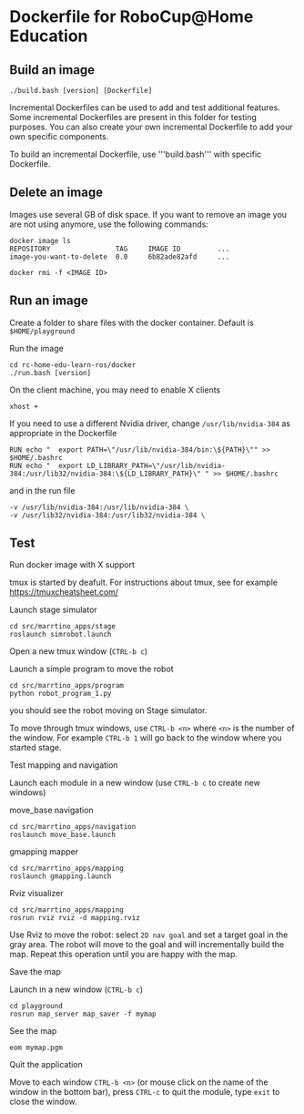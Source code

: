 # Dockerfile for RoboCup@Home Education

## Build an image

    ./build.bash [version] [Dockerfile]


Incremental Dockerfiles can be used to add and test additional features.
Some incremental Dockerfiles are present in this folder for testing purposes.
You can also create your own incremental Dockerfile to add your own specific 
components.

To build an incremental Dockerfile, use '''build.bash''' with specific Dockerfile.


## Delete an image

Images use several GB of disk space. If you want to remove an image you are
not using anymore, use the following commands:

    docker image ls
    REPOSITORY                TAG     IMAGE ID         ...
    image-you-want-to-delete  0.0     6b82ade82afd     ...
    
    docker rmi -f <IMAGE ID>



## Run an image 

Create a folder to share files with the docker container.
Default is `$HOME/playground`

Run the image

    cd rc-home-edu-learn-ros/docker
    ./run.bash [version]

On the client machine, you may need to enable X clients

    xhost +

If you need to use a different Nvidia driver, change `/usr/lib/nvidia-384`
as appropriate in the Dockerfile

    RUN echo "  export PATH=\"/usr/lib/nvidia-384/bin:\${PATH}\"" >> $HOME/.bashrc
    RUN echo "  export LD_LIBRARY_PATH=\"/usr/lib/nvidia-384:/usr/lib32/nvidia-384:\${LD_LIBRARY_PATH}\" " >> $HOME/.bashrc

and in the run file 

    -v /usr/lib/nvidia-384:/usr/lib/nvidia-384 \
    -v /usr/lib32/nvidia-384:/usr/lib32/nvidia-384 \


## Test

Run docker image with X support

tmux is started by deafult.
For instructions about tmux, see for example https://tmuxcheatsheet.com/

Launch stage simulator

    cd src/marrtino_apps/stage
    roslaunch simrobot.launch

Open a new tmux window (`CTRL-b c`)

Launch a simple program to move the robot

    cd src/marrtino_apps/program
    python robot_program_1.py
    
you should see the robot moving on Stage simulator.

To move through tmux windows, use `CTRL-b <n>` where `<n>` is the number of the window.
For example `CTRL-b 1` will go back to the window where you started stage.


Test mapping and navigation


Launch each module in a new window (use `CTRL-b c` to create new windows)

move_base navigation

    cd src/marrtino_apps/navigation
    roslaunch move_base.launch

gmapping mapper

    cd src/marrtino_apps/mapping
    roslaunch gmapping.launch

Rviz visualizer

    cd src/marrtino_apps/mapping
    rosrun rviz rviz -d mapping.rviz


Use Rviz to move the robot: select `2D nav goal` and set a target goal in the gray area.
The robot will move to the goal and will incrementally build the map.
Repeat this operation until you are happy with the map.

Save the map

Launch in a new window (`CTRL-b c`)

    cd playground
    rosrun map_server map_saver -f mymap

See the map

    eom mymap.pgm

Quit the application

Move to each window `CTRL-b <n>` (or mouse click on the name of the window
in the bottom bar), press `CTRL-c` to quit the module, type `exit` to close
the window.




